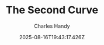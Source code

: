 ---
title: "The Second Curve"
date: "2025-08-16T19:43:17.426Z"
author: "Charles Handy"
read_year: "NO"
recommendation: '3'
url: /bookshelf/the-second-curve
---